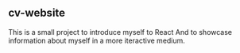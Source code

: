 ## cv-website
This is a small project to introduce myself to React
And to showcase information about myself in a more iteractive medium.